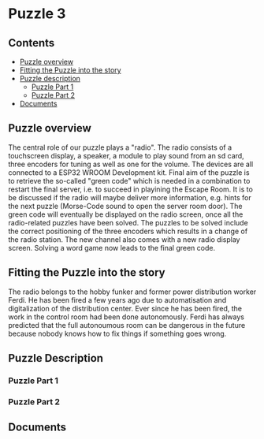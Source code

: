 # Puzzle 3

## Contents
- [Puzzle overview](#puzzle-overview)
- [Fitting the Puzzle into the story](#fitting-the-puzzle)
- [Puzzle description](#puzzle-description)
	- [Puzzle Part 1](#Puzzle-1)
	- [Puzzle Part 2](#Puzzle-2)
- [Documents](#documents)

## Puzzle overview

The central role of our puzzle plays a "radio".
The radio consists of a touchscreen display, a speaker, a module to play sound from an sd card, three encoders for tuning as well as one for the volume. The devices are all connected to a ESP32 WROOM Development kit. 
Final aim of the puzzle is to retrieve the so-called "green code" which is needed in a combination to restart the final server, i.e. to succeed in playining the Escape Room. 
It is to be discussed if the radio will maybe deliver more information, e.g. hints for the next puzzle (Morse-Code sound to open the server room door). 
The green code will eventually be displayed on the radio screen, once all the radio-related puzzles have been solved. The puzzles to be solved include the correct positioning of the three encoders which results in a change of the radio station.
The new channel also comes with a new radio display screen. Solving a word game now leads to the final green code. 

## Fitting the Puzzle into the story

The radio belongs to the hobby funker and former power distribution worker Ferdi. 
He has been fired a few years ago due to automatisation and digitalization of the distribution center. Ever since he has been fired, the work in the control room had been done autonomously. Ferdi has always predicted that the full autonoumous room can be dangerous in the future because nobody knows how to fix things if something goes wrong. 

## Puzzle Description 

### Puzzle Part 1

### Puzzle Part 2

## Documents

